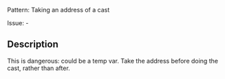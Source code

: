 Pattern: Taking an address of a cast

Issue: -

## Description

This is dangerous: could be a temp var. Take the address before doing the cast, rather than after.